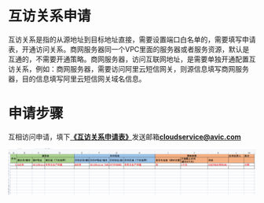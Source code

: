 # 互访关系申请

互访关系是指的从源地址到目标地址直接，需要设置端口白名单的，需要填写申请表，开通访问关系。商网服务器同一个VPC里面的服务器或者服务资源，默认是互通的，不需要开通策略。商网服务器，访问互联网地址，是需要单独开通配置互访关系，例如：商网服务器，需要访问阿里云短信网关，则源信息填写商网服务器，目的信息填写阿里云短信网关域名信息。

# 申请步骤

互相访问申请，填下[**《互访关系申请表》**](/assets/xxxx系统-商网专有云-应用部署网络资源调研表-V3.2.xlsx)发送邮箱**cloudservice@avic.com**

![](/assets/互访关系表格.png)

